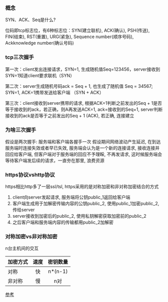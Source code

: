 ### 概念
SYN、ACK、Seq是什么?

位码即tcp标志位，有6种标志位：SYN(建立联机), ACK(确认), PSH(传送), FIN(结束), RST(重置), URG(紧急), Sequence number(顺序号码), Ackknowledge number(确认号码)

### tcp三次握手
第一次：client发出连接请求，SYN=1, 生成随机值Seq=123456，server接收到SYN=1知道client要求联机（SYN）

第二次：server生成随机号码ack = Seq + 1, 也生成了随机值 Seq = 34567; SYN=1, ACK=1携带发送给客户端 （SYN + ACK）

第三次：client接收到server携带的请求, 根据ACK=1判断之前发出的Seq + 1是否等于接收到的ack，若正确，则A再发送ACK=1, ack=接收到的Seq+1, server判断接收到的ack是否等于之前发出的Seq + 1 (ACK), 若正确, 连接建立

### 为啥三次握手
假设是两次握手: 服务端和客户端各握手一次
假设期间网络波动产生延迟, 在到达服务端时连接失效或者早已失效, 服务端会认为是一个新的连接请求, 接收连接并回应给客户端,
但客户端对于服务端的回应不予理睬, 不再发请求, 这时候服务端会等待客户端发后续的请求，一直夯在那里, 浪费资源

### https协议vshttp协议
https相比http多了一层ssl/tsl, https采用的是对称加密和非对称加密结合的方式
1. client向server发起请求, 服务端将公钥public_1返回给客户端
2. 客户端生成用于加解密传输内容的公钥public_2, 使用public_1加密public_2, 传给server
3. server接收到加密后的public_2, 使用私钥解密获取加密前的public_2
4. 之后客户端和服务端内容的传输都用public_2加解密

### 对称加密vs非对称加密
n台主机间的交互

加密方式 | 速度 | 密钥数量
---- | :----: | :----:
对称 | 快 | n*(n-1)
非对称 | 慢 | n对

[参考](https://www.runoob.com/w3cnote/http-vs-https.html)